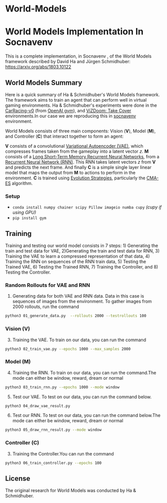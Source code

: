 # World-Models

# World Models Implementation In Socnavenv
This is a complete implementation, in Socnavenv , of the World Models framework described by David Ha and Jürgen Schmidhuber: https://arxiv.org/abs/1803.10122



## World Models Summary

Here is a quick summary of Ha & Schmidhuber's World Models framework. The framework aims to train an agent that can perform well in virtual gaming environments. Ha & Schmidhuber's experiments were done in the [CarRacing-v0](https://gym.openai.com/envs/CarRacing-v0/) (from [OpenAI gym](https://gym.openai.com/)), and [ViZDoom: Take Cover](https://github.com/mwydmuch/ViZDoom/tree/master/scenarios#take-cover) environments.In our case we are reproducing this in [socnavenv](https://github.com/robocomp/gsoc22-socnavenv) environment.


World Models consists of three main components: Vision (**V**), Model (**M**), and Controller (**C**) that interact together to form an agent:


 
**V** consists of a convolutional [Variational Autoencoder (VAE)](https://arxiv.org/abs/1606.05908), which compresses frames taken from the gameplay into a latent vector *z*. **M** consists of a [Long Short-Term Memory Recurrent Neural Networks](https://arxiv.org/pdf/1909.09586.pdf), from a [Recurrent Neural Network (RNN)](https://en.wikipedia.org/wiki/Recurrent_neural_network). This RNN takes latent vectors *z* from **V** and predicts the next frame. And finally **C** is a simple single layer linear model that maps the output from **M** to actions to perform in the environment. **C** is trained using [Evolution Strategies](https://blog.openai.com/evolution-strategies/), particularly the [CMA-ES](https://arxiv.org/abs/1604.00772) algorithm.



### Setup

* `conda install numpy chainer scipy Pillow imageio numba cupy`  *(cupy if using GPU)*  
* `pip install gym`




## Training

Training and testing our world model consists in 7 steps: 1) Generating the train and test data for VAE, 2)Generating the train and test data for RNN, 3) Training the VAE to learn a compressed representation of that data, 4) Training the RNN on sequences of the RNN train data, 5) Testing the Trained VAE, 6) Testing the Trained RNN, 7) Training the Controller, and 8) Testing the Controller.

### Random Rollouts for VAE and RNN
1) Generating data for both VAE and RNN data. Data in this case is sequences of images from the environment. To gather images from 2000 rollouts, run the command 

```sh
python3 01_generate_data.py  --rollouts 2000 --testrollouts 100
```

### Vision (V)
3) Training the VAE. To train on our data, you can run the command

```sh
python3 02_train_vae.py --epochs 1000 --max_samples 2000
```
### Model (M)
4) Training the RNN. To train on our data, you can run the command.The mode can either be window, reward, dream or normal

```sh
python3 03_train_rnn.py --epochs 1000 --mode window
```


5) Test our VAE. To test on our data, you can run the command below.

```sh
python3 04_draw_vae_result.py 
```


6) Test our RNN. To test on our data, you can run the command below.The mode can either be window, reward, dream or normal

```sh
python3 05_draw_rnn_result.py --mode window
```

### Controller (C)

3) Training the Controller.You can run the command

```sh
python3 06_train_controller.py --epochs 100
```



## License

The original research for World Models was conducted by Ha & Schmidhuber.
